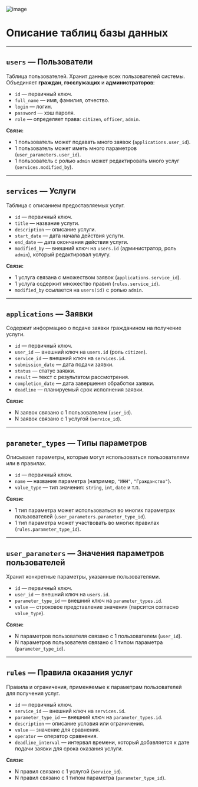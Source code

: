 ![image](https://github.com/user-attachments/assets/56e0c112-248f-4d1b-a141-7ba05fb3e56a)



# Описание таблиц базы данных

---

## `users` — Пользователи  
Таблица пользователей. Хранит данные всех пользователей системы. Объединяет **граждан**, **госслужащих** и **администраторов**:

- `id` — первичный ключ.  
- `full_name` — имя, фамилия, отчество.  
- `login` — логин.  
- `password` — хэш пароля.  
- `role` — определяет права: `citizen`, `officer`, `admin`.  

**Связи:**

- 1 пользователь может подавать много заявок (`applications.user_id`).  
- 1 пользователь может иметь много параметров (`user_parameters.user_id`).  
- 1 пользователь с ролью `admin` может редактировать много услуг (`services.modified_by`).

---

## `services` — Услуги  
Таблица с описанием предоставляемых услуг.

- `id` — первичный ключ.  
- `title` — название услуги.  
- `description` — описание услуги.  
- `start_date` — дата начала действия услуги.  
- `end_date` — дата окончания действия услуги.  
- `modified_by` — внешний ключ на `users.id` (администратор, роль `admin`), который редактировал услугу.  

**Связи:**

- 1 услуга связана с множеством заявок (`applications.service_id`).  
- 1 услуга содержит множество правил (`rules.service_id`).  
- `modified_by` ссылается на `users(id)` с ролью `admin`.

---

## `applications` — Заявки  
Содержит информацию о подаче заявки гражданином на получение услуги.

- `id` — первичный ключ.  
- `user_id` — внешний ключ на `users.id` (роль `citizen`).  
- `service_id` — внешний ключ на `services.id`.  
- `submission_date` — дата подачи заявки.  
- `status` — статус заявки.  
- `result` — текст с результатом рассмотрения.  
- `completion_date` — дата завершения обработки заявки.  
- `deadline` — планируемый срок исполнения заявки.  

**Связи:**

- N заявок связано с 1 пользователем (`user_id`).  
- N заявок связано с 1 услугой (`service_id`).

---

## `parameter_types` — Типы параметров  
Описывает параметры, которые могут использоваться пользователями или в правилах.

- `id` — первичный ключ.  
- `name` — название параметра (например, `"ИНН"`, `"Гражданство"`).  
- `value_type` — тип значения: `string`, `int`, `date` и т.п.  

**Связи:**

- 1 тип параметра может использоваться во многих параметрах пользователей (`user_parameters.parameter_type_id`).  
- 1 тип параметра может участвовать во многих правилах (`rules.parameter_type_id`).

---

## `user_parameters` — Значения параметров пользователей  
Хранит конкретные параметры, указанные пользователями.

- `id` — первичный ключ.  
- `user_id` — внешний ключ на `users.id`.  
- `parameter_type_id` — внешний ключ на `parameter_types.id`.  
- `value` — строковое представление значения (парсится согласно `value_type`).  

**Связи:**

- N параметров пользователя связано с 1 пользователем (`user_id`).  
- N параметров пользователя связано с 1 типом параметра (`parameter_type_id`).

---

## `rules` — Правила оказания услуг  
Правила и ограничения, применяемые к параметрам пользователей для получения услуг.

- `id` — первичный ключ.  
- `service_id` — внешний ключ на `services.id`.  
- `parameter_type_id` — внешний ключ на `parameter_types.id`.  
- `description` — описание условия или ограничения.  
- `value` — значение для сравнения.  
- `operator` — оператор сравнения.  
- `deadline_interval` — интервал времени, который добавляется к дате подачи заявки для срока оказания услуги.  

**Связи:**

- N правил связано с 1 услугой (`service_id`).  
- N правил связано с 1 типом параметра (`parameter_type_id`).
